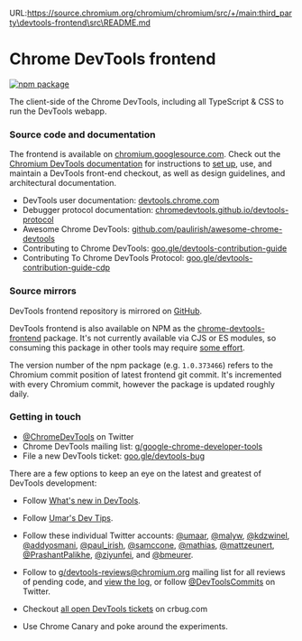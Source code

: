 URL:https://source.chromium.org/chromium/chromium/src/+/main:third_party\devtools-frontend\src\README.md
# Chrome DevTools frontend

<!-- [START badges] -->

[![npm package](https://img.shields.io/npm/v/chrome-devtools-frontend.svg)](https://npmjs.org/package/chrome-devtools-frontend)

<!-- [END badges] -->

The client-side of the Chrome DevTools, including all TypeScript & CSS to run the DevTools webapp.

### Source code and documentation

The frontend is available on [chromium.googlesource.com]. Check out the [Chromium DevTools
documentation] for instructions to [set up], use, and maintain a DevTools front-end checkout,
as well as design guidelines, and architectural documentation.

- DevTools user documentation: [devtools.chrome.com](https://devtools.chrome.com)
- Debugger protocol documentation: [chromedevtools.github.io/devtools-protocol](https://chromedevtools.github.io/devtools-protocol)
- Awesome Chrome DevTools: [github.com/paulirish/awesome-chrome-devtools](https://github.com/paulirish/awesome-chrome-devtools)
- Contributing to Chrome DevTools: [goo.gle/devtools-contribution-guide](http://goo.gle/devtools-contribution-guide)
- Contributing To Chrome DevTools Protocol: [goo.gle/devtools-contribution-guide-cdp](https://goo.gle/devtools-contribution-guide-cdp)

### Source mirrors

DevTools frontend repository is mirrored on [GitHub](https://github.com/ChromeDevTools/devtools-frontend).

DevTools frontend is also available on NPM as the [chrome-devtools-frontend](https://www.npmjs.com/package/chrome-devtools-frontend) package. It's not currently available via CJS or ES modules, so consuming this package in other tools may require [some effort](https://github.com/paulirish/devtools-timeline-model/blob/master/index.js).

The version number of the npm package (e.g. `1.0.373466`) refers to the Chromium commit position of latest frontend git commit. It's incremented with every Chromium commit, however the package is updated roughly daily.

### Getting in touch

- [@ChromeDevTools] on Twitter
- Chrome DevTools mailing list: [g/google-chrome-developer-tools]
- File a new DevTools ticket: [goo.gle/devtools-bug]

There are a few options to keep an eye on the latest and greatest of DevTools development:

- Follow [What's new in DevTools].
- Follow [Umar's Dev Tips].
- Follow these individual Twitter accounts:
  [@umaar](https://x.com/umaar),
  [@malyw](https://x.com/malyw),
  [@kdzwinel](https://x.com/kdzwinel),
  [@addyosmani](https://x.com/addyosmani),
  [@paul_irish](https://x.com/paul_irish),
  [@samccone](https://x.com/samccone),
  [@mathias](https://x.com/ziyunfei),
  [@mattzeunert](https://x.com/mattzeunert),
  [@PrashantPalikhe](https://x.com/PrashantPalikhe),
  [@ziyunfei](https://x.com/ziyunfei), and
  [@bmeurer](https://x.com/bmeurer).
- Follow to [g/devtools-reviews@chromium.org] mailing list for all reviews of pending code,
  and [view the log], or follow [@DevToolsCommits] on Twitter.
- Checkout [all open DevTools tickets] on crbug.com
- Use Chrome Canary and poke around the experiments.

  [Chromium DevTools documentation]: http://goo.gle/chromium-devtools
  [set up]: https://chromium.googlesource.com/devtools/devtools-frontend/+/main/docs/get_the_code.md
  [chromium.googlesource.com]: https://chromium.googlesource.com/devtools/devtools-frontend
  [What's new in DevTools]: https://developer.chrome.com/docs/devtools/news
  [Umar's Dev Tips]: https://umaar.com/dev-tips
  [g/devtools-reviews@chromium.org]: https://groups.google.com/a/chromium.org/forum/#!forum/devtools-reviews
  [view the log]: https://chromium.googlesource.com/devtools/devtools-frontend/+log/main
  [@ChromeDevTools]: http://x.com/ChromeDevTools
  [@DevToolsCommits]: http://x.com/DevToolsCommits
  [all open DevTools tickets]: http://goo.gle/devtools-bugs
  [g/google-chrome-developer-tools]: https://groups.google.com/forum/#!forum/google-chrome-developer-tools
  [goo.gle/devtools-bug]: http://goo.gle/devtools-bug
